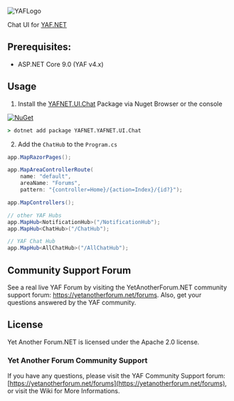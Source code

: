 ![YAFLogo](https://raw.githubusercontent.com/YAFNET/YAFNET/master/yafsrc/YetAnotherForum.NET/wwwroot/images/Logos/YAFLogo.svg)

Chat UI for [YAF.NET](https://yetanotherforum.net)

## Prerequisites:
* ASP.NET Core 9.0 (YAF v4.x)

## Usage
1. Install the [YAFNET.UI.Chat](https://www.nuget.org/packages/YAFNET.UI.Chat/) Package via Nuget Browser or the console

[![NuGet](https://img.shields.io/nuget/v/YAFNET.UI.Chat.svg)](https://nuget.org/packages/YAFNET.UI.Chat)

``` cmd
> dotnet add package YAFNET.YAFNET.UI.Chat
```

2. Add the `ChatHub` to the `Program.cs`
``` csharp
app.MapRazorPages();

app.MapAreaControllerRoute(
    name: "default",
    areaName: "Forums",
    pattern: "{controller=Home}/{action=Index}/{id?}");

app.MapControllers();

// other YAF Hubs
app.MapHub<NotificationHub>("/NotificationHub");
app.MapHub<ChatHub>("/ChatHub");

// YAF Chat Hub
app.MapHub<AllChatHub>("/AllChatHub");
```

## Community Support Forum

See a real live YAF Forum by visiting the YetAnotherForum.NET community support forum: https://yetanotherforum.net/forums. Also, get your questions answered by the YAF community.

## License

Yet Another Forum.NET is licensed under the Apache 2.0 license. 


### Yet Another Forum Community Support

If you have any questions, please visit the YAF Community Support forum: [https://yetanotherforum.net/forums](https://yetanotherforum.net/forums), or visit the Wiki for More Informations.